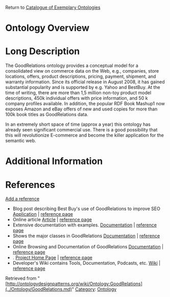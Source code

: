 Return to [Catalogue of Exemplary Ontologies](../Ontology/Main.md "Ontology:Main")



#  Ontology Overview


#  Long Description


The GoodRelations ontology provides a conceptual model for a consolidated view on commerce data on the Web, e.g., companies, store locations, offers, product descriptions, pricing,
payment, shipment, and warranty information. Since its official
release in August 2008, it has gained substantial popularity and is
supported by e.g. Yahoo and BestBuy. At the time of writing,
there are more than 1,5 million non-toy product model
descriptions, 450k individual offers with price information, and 50
k company profiles available. In addition, the popular RDF Book
Mashup1 now exposes Amazon and eBay offers of new and used
copies for more than 100k book titles as GoodRelations data.


In an extremely short space of time (approx a year) this ontology has already seen significant commercial use. There is a good possibility that this will revolutionize E-commerce and become the killer application for the semantic web.



#  Additional Information


  



  




#  References


[Add a reference](index.php@title=Odp%253AAdd_reference&subject=../Ontology/GoodRelations.md "http://ontologydesignpatterns.org/wiki/index.php?title=Odp:Add_reference&subject=Ontology%3AGoodRelations")



* Blog post describing Best Buy's use of GoodRelations to improve SEO [Application](http://priyankmohan.blogspot.com/2009/12/online-retail-how-best-buy-is-using.html "http://priyankmohan.blogspot.com/2009/12/online-retail-how-best-buy-is-using.html") | [reference page](../Community/References/Best_Buy.md "Community:References/Best Buy")
* Online article [Article](http://www.solutions-answers-results.com.au/index.php/Ways-to-Improve-Your-Website/How-To-Get-Ranked-Without-Resorting-to-Outdated-SEO-Tactics.html "http://www.solutions-answers-results.com.au/index.php/Ways-to-Improve-Your-Website/How-To-Get-Ranked-Without-Resorting-to-Outdated-SEO-Tactics.html") | [reference page](../Community/References/How_To_Get_Ranked_Without_Resorting_to_Outdated_SEO_Tactics.md "Community:References/How To Get Ranked Without Resorting to Outdated SEO Tactics")
* Extensive documentation with examples. [Documentation](http://www.heppnetz.de/projects/goodrelations/primer/ "http://www.heppnetz.de/projects/goodrelations/primer/") | [reference page](../Community/References/GoodRelations_Primer_and_User's_Guide.md "Community:References/GoodRelations Primer and User's Guide")
* Shows the major classes in GoodRelations [Documentation](http://lists.w3.org/Archives/Public/public-lod/2009Jul/att-0192/goodrelations-UML-2009-07-18.pdf "http://lists.w3.org/Archives/Public/public-lod/2009Jul/att-0192/goodrelations-UML-2009-07-18.pdf") | [reference page](../Community/References/Ontology_overview_-_UML_Class_Diagram.md "Community:References/Ontology overview - UML Class Diagram")
* Online Browsing and Documentation of GoodRelations [Documentation](http://purl.org/goodrelations/v1.html "http://purl.org/goodrelations/v1.html") | [reference page](../Community/References/Online_Browsing_and_Documentation_of_GoodRelations.md "Community:References/Online Browsing and Documentation of GoodRelations")
* . [Project Home Page](http://purl.org/goodrelations/ "http://purl.org/goodrelations/") | [reference page](../Community/References/GR_Home_Page.md "Community:References/GR Home Page")
* Developer's Wiki contains Tools, Documentation, Podcasts, etc. [Wiki](http://www.ebusiness-unibw.org/wiki/GoodRelations "http://www.ebusiness-unibw.org/wiki/GoodRelations") | [reference page](../Community/References/Additional_Information_and_Resources.md "Community:References/Additional Information and Resources")




Retrieved from "[http://ontologydesignpatterns.org/wiki/Ontology:GoodRelations](../Ontology/GoodRelations.md)"
 [Category](http://ontologydesignpatterns.org/wiki/Special:Categories "Special:Categories"): [Ontology](../Category/Ontology.md "Category:Ontology")
